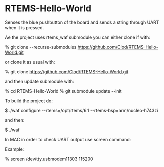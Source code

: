 # RTEMS-Hello-World


Senses the blue pushbutton of the board and sends a string through UART when it is pressed.

Ae the project uses rtems_waf submodule you can either clone if with:

% git clone --recurse-submodules https://github.com/Clod/RTEMS-Hello-World.git

or clone it as usual with:

% git clone https://github.com/Clod/RTEMS-Hello-World.git

and then update submodule with:

% cd RTEMS-Hello-World
% git submodule update --init

To build the project do:

$ ./waf configure --rtems=/opt/rtems/6.1 --rtems-bsp=arm/nucleo-h743zi

and then:

$ ./waf


In MAC in order to check UART output use screen command:

Example:

% screen /dev/tty.usbmodem11303 115200